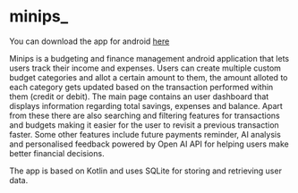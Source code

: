 # minips_

You can download the app for android [here](https://github.com/sidstar007/minips_/releases/download/v1.0.0/Minips.apk)

Minips is a budgeting and finance management android application that lets users track their income and expenses.
Users can create multiple custom budget categories and allot a certain amount to them, the amount alloted to each
category gets updated based on the transaction performed within them (credit or debit). The main page contains an user
dashboard that displays information regarding total savings, expenses and balance. Apart from these there are also 
searching and filtering features for transactions and budgets making it easier for the user to revisit a previous 
transaction faster. Some other features include future payments reminder, AI analysis and personalised feedback
powered by Open AI API for helping users make better financial decisions.

The app is based on Kotlin and uses SQLite for storing and retrieving user data.

